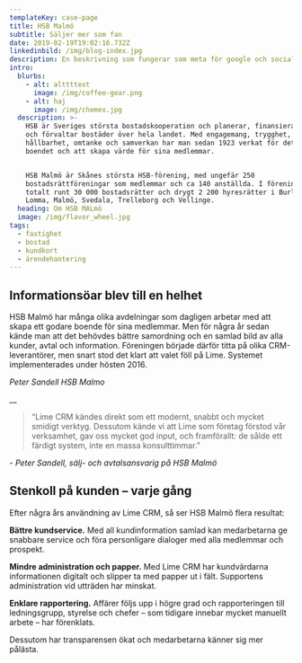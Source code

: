 ```yaml
---
templateKey: case-page
title: HSB Malmö
subtitle: Säljer mer som fan
date: 2019-02-19T19:02:16.732Z
linkedinbild: /img/blog-index.jpg
description: En beskrivning som fungerar som meta för google och sociala medier bla
intro:
  blurbs:
    - alt: alttttext
      image: /img/coffee-gear.png
    - alt: haj
      image: /img/chemex.jpg
  description: >-
    HSB är Sveriges största bostadskooperation och planerar, finansierar, bygger
    och förvaltar bostäder över hela landet. Med engagemang, trygghet,
    hållbarhet, omtanke och samverkan har man sedan 1923 verkat för det goda
    boendet och att skapa värde för sina medlemmar.


    HSB Malmö är Skånes största HSB-förening, med ungefär 250
    bostadsrättföreningar som medlemmar och ca 140 anställda. I föreningen ingår
    totalt runt 30 000 bostadsrätter och drygt 2 200 hyresrätter i Burlöv,
    Lomma, Malmö, Svedala, Trelleborg och Vellinge.
  heading: Om HSB MALmö
  image: /img/flavor_wheel.jpg
tags:
  - fastighet
  - bostad
  - kundkort
  - ärendehantering
---
```

## Informationsöar blev till en helhet

HSB Malmö har många olika avdelningar som dagligen arbetar med att skapa ett godare boende för sina medlemmar. Men för några år sedan kände man att det behövdes bättre samordning och en samlad bild av alla kunder, avtal och information. Föreningen började därför titta på olika CRM-leverantörer, men snart stod det klart att valet föll på Lime. Systemet implementerades under hösten 2016.

_Peter Sandell HSB Malmo_

__

> “Lime CRM kändes direkt som ett modernt, snabbt och mycket smidigt verktyg. Dessutom kände vi att Lime som företag förstod vår verksamhet, gav oss mycket god input, och framförallt: de sålde ett färdigt system, inte en massa konsulttimmar.”

_\- Peter Sandell, sälj- och avtalsansvarig på HSB Malmö_

## Stenkoll på kunden – varje gång

Efter några års användning av Lime CRM, så ser HSB Malmö flera resultat:

**Bättre kundservice.** Med all kundinformation samlad kan medarbetarna ge snabbare service och föra personligare dialoger med alla medlemmar och prospekt.

**Mindre administration och papper.** Med Lime CRM har kundvärdarna informationen digitalt och slipper ta med papper ut i fält. Supportens administration vid utträden har minskat.

**Enklare rapportering.** Affärer följs upp i högre grad och rapporteringen till ledningsgrupp, styrelse och chefer – som tidigare innebar mycket manuellt arbete – har förenklats.

Dessutom har transparensen ökat och medarbetarna känner sig mer pålästa.

